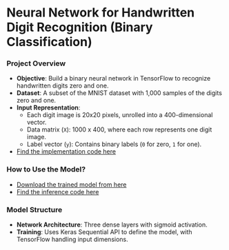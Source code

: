 # Neural Network for Handwritten Digit Recognition (Binary Classification)

### Project Overview
- **Objective**: Build a binary neural network in TensorFlow to recognize handwritten digits zero and one.
- **Dataset**: A subset of the MNIST dataset with 1,000 samples of the digits zero and one.
- **Input Representation**:
  - Each digit image is 20x20 pixels, unrolled into a 400-dimensional vector.
  - Data matrix (`X`): 1000 x 400, where each row represents one digit image.
  - Label vector (`y`): Contains binary labels (`0` for zero, `1` for one).
- [Find the implementation code here](./HandwrittenDigitRecognition.ipynb)

### How to Use the Model?
- [Download the trained model from here](https://huggingface.com)
- [Find the inference code here](./Handwritten%20Recognition%20Inference/HandwritingRecognitionInference.ipynb)

### Model Structure
- **Network Architecture**: Three dense layers with sigmoid activation.
- **Training**: Uses Keras Sequential API to define the model, with TensorFlow handling input dimensions.

